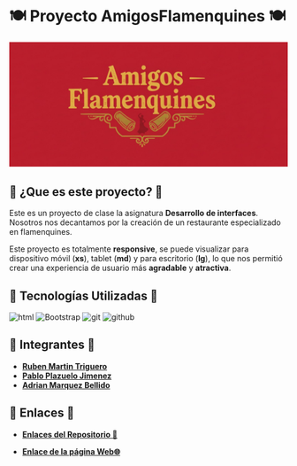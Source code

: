 # 🍽️ Proyecto AmigosFlamenquines 🍽️

![LogoAmigosFlamenquines](./assets/img/logo_restaurante.jpg)

## 🤔 ¿Que es este proyecto? 🤔

Este es un proyecto de clase la asignatura **Desarrollo de interfaces**. Nosotros nos decantamos por la creación de un restaurante especializado en flamenquines.

Este proyecto es totalmente **responsive**, se puede visualizar para dispositivo móvil (**xs**), tablet (**md**) y para escritorio (**lg**), lo que nos permitió crear una experiencia de usuario más **agradable** y **atractiva**.

## 📝 Tecnologías Utilizadas 📝

![html](https://img.shields.io/badge/HTML5-E34F26?style=for-the-badge&logo=html5&logoColor=white)  ![Bootstrap](https://img.shields.io/badge/Bootstrap-563D7C?style=for-the-badge&logo=bootstrap&logoColor=white) ![git](https://img.shields.io/badge/Git-F05032?style=for-the-badge&logo=git&logoColor=white) ![github](https://img.shields.io/badge/GiHub-FCC624?style=for-the-badge&logo=github&logoColor=white&color=black)

## 👥 Integrantes 👥

- [**Ruben Martin Triguero**](https://github.com/Ruben12MT)
- [**Pablo Plazuelo Jimenez**](https://github.com/Kasi800)
- [**Adrian Marquez Bellido**](https://github.com/justy005)

## 📍 Enlaces 📍

- **[Enlaces del Repositorio 🔗](https://github.com/xamarbel660/AmigosFlamenquines)**

- **[Enlace de la página Web🌐](https://proyecto-papoan.pages.dev/)**

